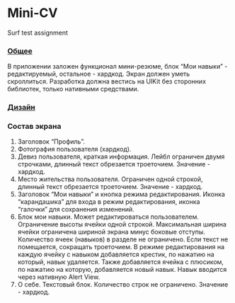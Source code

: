 # Mini-CV
Surf test assignment 

### [Общее](https://docs.google.com/document/d/1T64cLqBx03AUgNdECB17Nq31ACA4DLt6yoLsL-wjb3o/edit)

В приложении заложен функционал мини-резюме, блок “Мои навыки” - редактируемый, остальное - хардкод. Экран должен уметь скроллиться. 
Разработка должна вестись на UIKit без сторонних библиотек, только нативными средствами.

### [Дизайн](https://www.figma.com/file/xfRZ6MHiLNO9BSUN9uVhnN/iOS-%D0%97%D0%B0%D0%B4%D0%B0%D0%BD%D0%B8%D1%8F?type=design&node-id=0-1&mode=design&t=baN0ybNeb4z1AJ1j-0)

### Состав экрана

1. Заголовок “Профиль”.
2. Фотография пользователя (хардкод).
3. Девиз пользователя, краткая информация. Лейбл ограничен двумя строчками, длинный текст обрезается троеточием. Значение - хардкод.
4. Место жительства пользователя. Ограничен одной строкой, длинный текст обрезается троеточием. Значение - хардкод.
5. Заголовок “Мои навыки” и кнопка режима редактирования. Иконка “карандашика” для входа в режим редактирования, иконка “галочки” для сохранения изменений. 
6. Блок мои навыки. Может редактироваться пользователем.
Ограничение высоты ячейки одной строкой. Максимальная ширина ячейки ограничена шириной экрана минус боковые отступы. Количество ячеек (навыков) в разделе не ограничено. Если текст не помещается, сокращать троеточием. 
В режиме редактирования на каждую ячейку с навыком добавляется крестик, по нажатию на который, навык удаляется. Также добавляется ячейка с плюсиком, по нажатию на которую, добавляется новый навык. Навык вводится через нативную Alert View. 
7. О себе. Текстовый блок. Количество строк не ограничено. Значение - хардкод.
